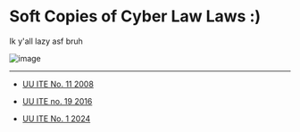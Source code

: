 # Soft Copies of Cyber Law Laws :)

Ik y'all lazy asf bruh

![image](https://github.com/user-attachments/assets/ad4e57b3-36ed-4553-b15d-649990014fdc)

---
- [UU ITE No. 11 2008](https://github.com/aurixei/Cyber-Law/blob/main/UU%20Nomor%2011%20Tahun%202008.pdf)

- [UU ITE no. 19 2016](https://github.com/aurixei/Cyber-Law/blob/main/UU%20Nomor%20%2019%20Tahun%202016.pdf)

- [UU ITE No. 1 2024](https://github.com/aurixei/Cyber-Law/blob/main/UU%20Nomor%201%20Tahun%202024.pdf)
